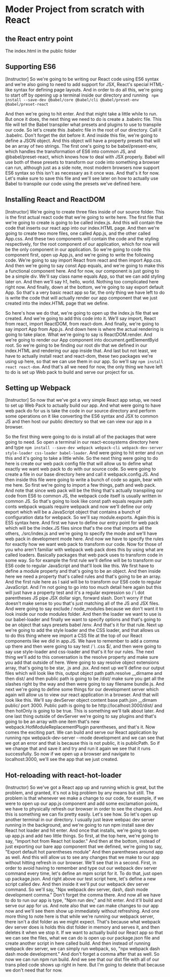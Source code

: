 # Moder Project from scratch with React

## the React entry point

The index.html in the public folder

## Supporting ES6

[Instructor] So we're going to be writing our React code using ES6 syntax and we're also going to need to add support for JSX, React's special HTML-like syntax for defining page layouts. And in order to do all this, we're going to start off by opening up a terminal inside our directory and running
`
npm install --save-dev @babel/core @babel/cli @babel/preset-env @babel/preset-react`

And then we're going to hit enter. And that might take a little while to run. But once it does, the next thing we need to do is create a .babelrc file. This file will tell the Babel transpiler what presets and plugins to use to transpile our code. So let's create this .babelrc file in the root of our directory. Call it .babelrc. Don't forget the dot before it. And inside this file, we're going to define a JSON object. And this object will have a property presets that will be an array of two strings. The first one's going to be babel/present-env, which handles the transformation of ES6 into common JS, and @babel/preset-react, which knows how to deal with JSX properly. Babel will use both of these presets to transform our code into something a browser can run, although just as a side note, most modern browsers now support ES6 syntax so this isn't as necessary as it once was. And that's it for now. Let's make sure to save this file and we'll see later on how to actually use Babel to transpile our code using the presets we've defined here.

## Installing React and ReactDOM

[Instructor] We're going to create three files inside of our source folder. This is the first actual react code that we're going to write here. The first file that we're going to create is going to be called index.js. And this will contain the code that inserts our react app into our index.HTML page. And then we're going to create two more files, one called App.js, and the other called App.css. And these two components will contain the code and the styling respectively, for the root component of our application, which for now will be the only component in our application. So we're going to code this component first, open up App.js, and we're going to write the following code. We're going to say import React from react and then import App.css. And then we're going to say const App equals, and we're going to make this a functional component here. And for now, our component is just going to be a simple div. We'll say class name equals App, so that we can add styling later on. And then we'll say h1, hello, world. Nothing too complicated here right now. And finally, down at the bottom, we're going to say export default App. So that's a very basic react app so far, the only thing we have left to do is write the code that will actually render our app component that we just created into the index.HTML page that we define.

So here's how we do that, we're going to open up the index.js file that we created. And we're going to add this code into it. We'll say import, React from react, import ReactDOM, from react-dom. And finally, we're going to say import App from App.js. And down here is where the actual rendering is going to take place. What we're going to say is ReactDOM.render. And we're going to render our App component into document.getElementByid root. So we're going to be finding our root div that we defined in our index.HTML and rendering our app inside that. And last but not least, we have to actually install react and react-dom, these two packages we're using up here, so that we can use them in our app. So we'll say `npm install react react-dom`. And that's all we need for now, the only thing we have left to do is set up Web pack to build and serve our project for us.

## Setting up Webpack

 [Instructor] So now that we've got a very simple React app setup, we need to set up Web Pack to actually build our app. And what were going to have web pack do for us is take the code in our source directory and perform some operations on it like converting the ES6 syntax and JSX to common JS and then host our public directory so that we can view our app in a browser.
 
So the first thing were going to do is install all of the packages that were going to need. So open a terminal in our react-ecosystems directory here and type `npm install --save-dev webpack webpack-cli webpack-dev-server style-loader css-loader babel-loader`. And were going to hit enter and run this and it's going to take a little while. So the next thing were going to do here is create our web pack config file that will allow us to define what exactly we want web pack to do with our source code. So were going to create a file in our base directory here and call it webpack.config.JS. And then inside this file were going to write a bunch of code so again, bear with me here. So first we're going to import a few things, path and web pack. And note that since web pack will be the thing that's actually transpiling our code from ES6 to common JS, the webpack code itself is usually written in common JS. So that's going to look like const path equals require path conts webpack wquals require webpack and now we'll define our only export which will be a JavaScript object that contains a bunch of configuration data for webpack. So we'll say module.exports. Again this is ES5 syntax here. And first we have to define our entry point for web pack which will be the index.JS files since that's the one that imports all the others, ./src/index.js and we're going to specify the mode and we'll have web pack in development mode here. And now we have to specify the rules for exactly how we want web pack to transform our code. Now for those of you who aren't familiar with webpack web pack does this by using what are called loaders. Basically packages that web pack uses to transform code in some way. So for example the first rule we'll define will be to transform our ES6 code to regular JavaScript and that'll look like this. We first have to define a module property and that's going to be an object. And then inside here we need a property that's called rules and that's going to be an array. And the first rule here as I said will be to transform our ES6 code to regular JavaScript. And I'm not going to go into too much detail here again but this will just have a property test and it's a regular expression so / \ dot parentheses JS pipe JSX dollar sign, forward slash. Don't worry if that doesn't make sense to you that's just matching all of the JS and JSX files. And were going to say exclude / node_modules because we don't want it to look inside our node modules folder. And then the loader we want to use is our babel-loader and finally we want to specify options and that's going to be an object that says presets babel /env. And that's it for that rule. Next up we're going to add the style loader and the CSS loader, and that allows us to do this thing where we import a CSS file at the top of our React components like we did in app.JS. We have to remember to add a comma up there and then were going to say test / \ .css $/, and then were going to say use style-loader and css-loader and that's it for our rules. The next thing we'll add to this conversation is the resolve property and make sure you add that outside of here. Were going to say resolve object extensions array, that's going to be star, .js and .jsx. And next up we'll define our output files which will look like this, output object path path.resolve __dirname and then dist/ and then public path is going to be /dist/ make sure you get all the slashes right by the way and then were going to say filename bundle.js. And next we're going to define some things for our development server which again will allow us to view our react application in a browser. And that will look like this. We'll say devServer object content base path.join __dirnam public/ port 3000. Public path is going to be http://localhost:3000/dist/ and then hotOnly is going to be true. This is something we'll talk about later. And one last thing outside of devServer we're going to say plugins and that's going to be an array with one item that's new webpack.HotModuleReplacementPlugin parentheses, and that's it. Now comes the exciting part. We can build and serve our React application by running npx webpack-dev-server --mode development and we can see that we got an error and that is because this is not public, it is publicPath. So if we change that and save it and try and run it again we see that it runs successfully. So now if we open up a browser and navigate to localhost:3000, we'll see the app that we just created.

## Hot-reloading with react-hot-loader

(Instructor) So we've got a React app up and running which is great, but the problem, and granted, it's not a big problem by any means but still. The problem is that whenever we make a change to our code, for example, if we were to open up our app.js component and add some exclamation points, we have to physically refresh our browser in order to see the changes. And this is something we can fix pretty easily. Let's see how. So let's open up another terminal in our directory. I usually just leave webpac dev server running in the background, and we're going to run npm install save dev React hot loader and hit enter. And once that installs, we're going to open up app.js and add two little things. So first, at the top here, we're going to say, "Import hot from React hot loader." And then at the bottom, instead of just exporting our bare app component that we defined, we're going to say, "Export default hot parentheses module" And then parentheses around app as well. And this will allow us to see any changes that we make to our app without hitting refresh in our browser. We'll see that in a second. First, in order to avoid having to remember and type out our webpack dev server command every time, let's define an mpm script for it. To do that, just open up package.json. And right above our test script here, let's define a new script called dev. And then inside it we'll put our webpack dev server command. So we'll say, "Npx webpack dev server, dash, dash mode development comma." Don't forget the comma there. And now all we have to do to run our app is type, "Npm run dev," and hit enter. And it'll build and serve our app for us. And note also that we can make changes to our app now and we'll see them show up immediately without refreshing. And one more thing to note here is that while we're running our webpack server, there isn't a dist folder as we might expect. That's because what webpack dev server does is holds this dist folder in memory and serves it, and then deletes it when we stop it. If we want to actually build our React app so that we can see the files, what we can do is open up our package.json file and create another script in here called build. And then instead of running webpack dev server, we can simply run webpack, so, "npx webpack dash dash mode development." And don't forget a comma after that as well. So now we can run npm run build. And we see that our dist file with all of our trans piled code shows up right in here. But I'm going to delete that because we don't need that for now.
